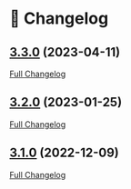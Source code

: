 # 📑 Changelog

## [3.3.0](https://github.com/ign-gpao/bundle/tree/3.3.0) (2023-04-11)

[Full Changelog](https://github.com/ign-gpao/bundle/compare/3.2.0...3.3.0)

## [3.2.0](https://github.com/ign-gpao/bundle/tree/3.2.0) (2023-01-25)

[Full Changelog](https://github.com/ign-gpao/bundle/compare/3.1.0...3.2.0)

## [3.1.0](https://github.com/ign-gpao/bundle/tree/3.1.0) (2022-12-09)

[Full Changelog](https://github.com/ign-gpao/bundle/compare/a31df933c1203d97cd2b824866c5a309f56e44b0...3.1.0)




